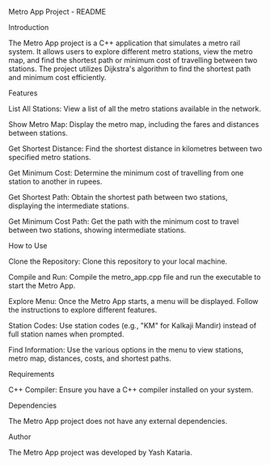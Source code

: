 Metro App Project - README

Introduction

The Metro App project is a C++ application that simulates a metro rail system. It allows users to explore different metro stations, view the metro map, and find the shortest path or minimum cost of travelling between two stations. The project utilizes Dijkstra's algorithm to find the shortest path and minimum cost efficiently.

Features

List All Stations: View a list of all the metro stations available in the network.

Show Metro Map: Display the metro map, including the fares and distances between stations.

Get Shortest Distance: Find the shortest distance in kilometres between two specified metro stations.

Get Minimum Cost: Determine the minimum cost of travelling from one station to another in rupees.

Get Shortest Path: Obtain the shortest path between two stations, displaying the intermediate stations.

Get Minimum Cost Path: Get the path with the minimum cost to travel between two stations, showing intermediate stations.

How to Use

Clone the Repository: Clone this repository to your local machine.

Compile and Run: Compile the metro_app.cpp file and run the executable to start the Metro App.

Explore Menu: Once the Metro App starts, a menu will be displayed. Follow the instructions to explore different features.

Station Codes: Use station codes (e.g., "KM" for Kalkaji Mandir) instead of full station names when prompted.

Find Information: Use the various options in the menu to view stations, metro map, distances, costs, and shortest paths.

Requirements

C++ Compiler: Ensure you have a C++ compiler installed on your system.

Dependencies

The Metro App project does not have any external dependencies.

Author

The Metro App project was developed by Yash Kataria.
